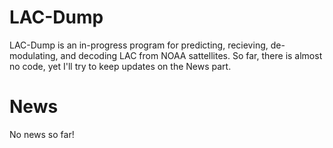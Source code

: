 # LAC-Dump
LAC-Dump is an in-progress program for predicting, recieving, de-modulating, and decoding LAC from NOAA sattellites. So far, there is almost no code, yet I'll try to keep updates on the News part.
# News
No news so far!
